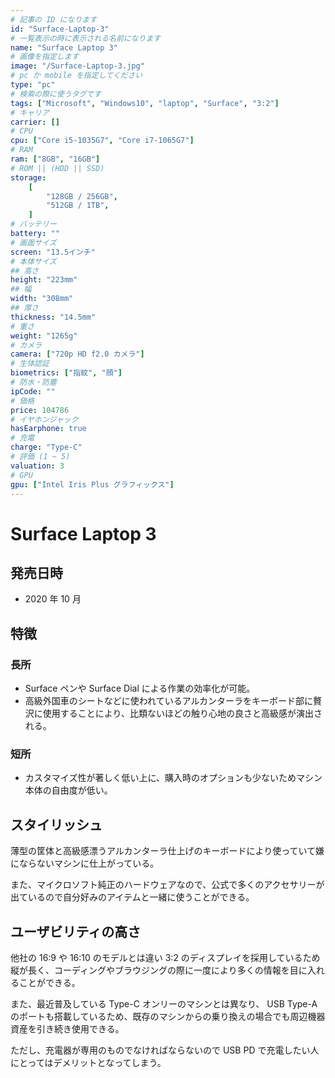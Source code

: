 ```yaml
---
# 記事の ID になります
id: "Surface-Laptop-3"
# 一覧表示の時に表示される名前になります
name: "Surface Laptop 3"
# 画像を指定します
image: "/Surface-Laptop-3.jpg"
# pc か mobile を指定してください
type: "pc"
# 検索の際に使うタグです
tags: ["Microsoft", "Windows10", "laptop", "Surface", "3:2"]
# キャリア
carrier: []
# CPU
cpu: ["Core i5-1035G7", "Core i7-1065G7"]
# RAM
ram: ["8GB", "16GB"]
# ROM || (HDD || SSD)
storage:
    [
        "128GB / 256GB",
        "512GB / 1TB",
    ]
# バッテリー
battery: ""
# 画面サイズ
screen: "13.5インチ"
# 本体サイズ
## 高さ
height: "223mm"
## 幅
width: "308mm"
## 厚さ
thickness: "14.5mm"
# 重さ
weight: "1265g"
# カメラ
camera: ["720p HD f2.0 カメラ"]
# 生体認証
biometrics: ["指紋", "顔"]
# 防水・防塵
ipCode: ""
# 価格
price: 104786
# イヤホンジャック
hasEarphone: true
# 充電
charge: "Type-C"
# 評価 (1 ~ 5)
valuation: 3
# GPU
gpu: ["Intel Iris Plus グラフィックス"]
---
```


# Surface Laptop 3

## 発売日時

- 2020 年 10 月

## 特徴

### 長所

- Surface ペンや Surface Dial による作業の効率化が可能。
- 高級外国車のシートなどに使われているアルカンターラをキーボード部に贅沢に使用することにより、比類ないほどの触り心地の良さと高級感が演出される。

### 短所

- カスタマイズ性が著しく低い上に、購入時のオプションも少ないためマシン本体の自由度が低い。

## スタイリッシュ

薄型の筐体と高級感漂うアルカンターラ仕上げのキーボードにより使っていて嫌にならないマシンに仕上がっている。  
  
また、マイクロソフト純正のハードウェアなので、公式で多くのアクセサリーが出ているので自分好みのアイテムと一緒に使うことができる。  

## ユーザビリティの高さ

他社の 16:9 や 16:10 のモデルとは違い 3:2 のディスプレイを採用しているため縦が長く、コーディングやブラウジングの際に一度により多くの情報を目に入れることができる。  
  
また、最近普及している Type-C オンリーのマシンとは異なり、 USB Type-A のポートも搭載しているため、既存のマシンからの乗り換えの場合でも周辺機器資産を引き続き使用できる。  
  
ただし、充電器が専用のものでなければならないので USB PD で充電したい人にとってはデメリットとなってしまう。

